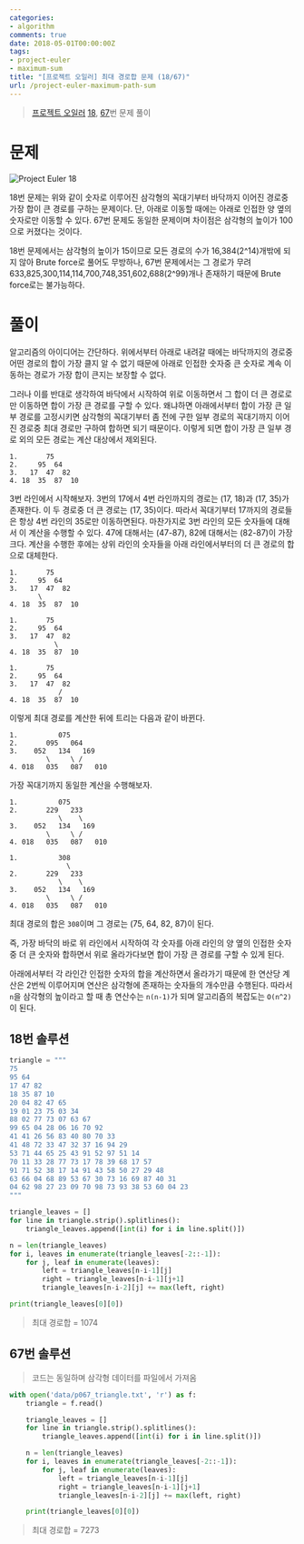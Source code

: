 ```yaml
---
categories:
- algorithm
comments: true
date: 2018-05-01T00:00:00Z
tags:
- project-euler
- maximum-sum
title: "[프로젝트 오일러] 최대 경로합 문제 (18/67)"
url: /project-euler-maximum-path-sum
---
```


> [프로젝트 오일러](https://projecteuler.net) [18](https://projecteuler.net/problem=18), [67](https://projecteuler.net/problem=67)번 문제 풀이

# 문제

![Project Euler 18](../images/2018-05-01-project-euler-18.png)

18번 문제는 위와 같이 숫자로 이루어진 삼각형의 꼭대기부터 바닥까지 이어진 경로중 가장 합이 큰 경로를 구하는 문제이다. 단, 아래로 이동할 때에는 아래로 인접한 양 옆의 숫자로만 이동할 수 있다. 67번 문제도 동일한 문제이며 차이점은 삼각형의 높이가 100으로 커졌다는 것이다.

18번 문제에서는 삼각형의 높이가 15이므로 모든 경로의 수가 16,384(2^14)개밖에 되지 않아 Brute force로 풀어도 무방하나, 67번 문제에서는 그 경로가 무려 633,825,300,114,114,700,748,351,602,688(2^99)개나 존재하기 때문에 Brute force로는 불가능하다.

# 풀이

알고리즘의 아이디어는 간단하다. 위에서부터 아래로 내려갈 때에는 바닥까지의 경로중 어떤 경로의 합이 가장 클지 알 수 없기 때문에 아래로 인접한 숫자중 큰 숫자로 계속 이동하는 경로가 가장 합이 큰지는 보장할 수 없다.

그러나 이를 반대로 생각하여 바닥에서 시작하여 위로 이동하면서 그 합이 더 큰 경로로만 이동하면 합이 가장 큰 경로를 구할 수 있다. 왜냐하면 아래에서부터 합이 가장 큰 일부 경로를 고정시키면 삼각형의 꼭대기부터 좀 전에 구한 일부 경로의 꼭대기까지 이어진 경로중 최대 경로만 구하여 합하면 되기 때문이다. 이렇게 되면 합이 가장 큰 일부 경로 외의 모든 경로는 계산 대상에서 제외된다.

```
1.       75
2.     95  64
3.   17  47  82
4. 18  35  87  10
```

3번 라인에서 시작해보자. 3번의 17에서 4번 라인까지의 경로는 (17, 18)과 (17, 35)가 존재한다. 이 두 경로중 더 큰 경로는 (17, 35)이다. 따라서 꼭대기부터 17까지의 경로들은 항상 4번 라인의 35로만 이동하면된다. 마찬가지로 3번 라인의 모든 숫자들에 대해서 이 계산을 수행할 수 있다. 47에 대해서는 (47-87), 82에 대해서는 (82-87)이 가장 크다. 계산을 수행한 후에는 상위 라인의 숫자들을 아래 라인에서부터의 더 큰 경로의 합으로 대체한다.

```
1.       75
2.     95  64
3.   17  47  82
       \
4. 18  35  87  10
```

```
1.       75
2.     95  64
3.   17  47  82
           \
4. 18  35  87  10
```

```
1.       75
2.     95  64
3.   17  47  82
            /
4. 18  35  87  10
```

이렇게 최대 경로를 계산한 뒤에 트리는 다음과 같이 바뀐다.

```
1.          075
2.       095   064
3.    052   134   169
         \     \ /
4. 018   035   087   010
```

가장 꼭대기까지 동일한 계산을 수행해보자.

```
1.          075
2.       229   233
            \    \
3.    052   134   169
         \     \ /
4. 018   035   087   010
```

```
1.          308
              \
2.       229   233
            \    \
3.    052   134   169
         \     \ /
4. 018   035   087   010
```

최대 경로의 합은 `308`이며 그 경로는 (75, 64, 82, 87)이 된다.

즉, 가장 바닥의 바로 위 라인에서 시작하여 각 숫자를 아래 라인의 양 옆의 인접한 숫자중 더 큰 숫자와 합하면서 위로 올라가다보면 합이 가장 큰 경로를 구할 수 있게 된다.

아래에서부터 각 라인간 인접한 숫자의 합을 계산하면서 올라가기 때문에 한 연산당 계산은 2번씩 이루어지며 연산은 삼각형에 존재하는 숫자들의 개수만큼 수행된다. 따라서  `n`을 삼각형의 높이라고 할 때 총 연산수는 `n(n-1)`가 되며 알고리즘의 복잡도는 `O(n^2)`이 된다.

## 18번 솔루션

```python
triangle = """
75
95 64
17 47 82
18 35 87 10
20 04 82 47 65
19 01 23 75 03 34
88 02 77 73 07 63 67
99 65 04 28 06 16 70 92
41 41 26 56 83 40 80 70 33
41 48 72 33 47 32 37 16 94 29
53 71 44 65 25 43 91 52 97 51 14
70 11 33 28 77 73 17 78 39 68 17 57
91 71 52 38 17 14 91 43 58 50 27 29 48
63 66 04 68 89 53 67 30 73 16 69 87 40 31
04 62 98 27 23 09 70 98 73 93 38 53 60 04 23
"""

triangle_leaves = []
for line in triangle.strip().splitlines():
    triangle_leaves.append([int(i) for i in line.split()])

n = len(triangle_leaves)
for i, leaves in enumerate(triangle_leaves[-2::-1]):
    for j, leaf in enumerate(leaves):
        left = triangle_leaves[n-i-1][j]
        right = triangle_leaves[n-i-1][j+1]
        triangle_leaves[n-i-2][j] += max(left, right)

print(triangle_leaves[0][0])
```

> 최대 경로합 = 1074

## 67번 솔루션

> 코드는 동일하며 삼각형 데이터를 파일에서 가져옴

```python
with open('data/p067_triangle.txt', 'r') as f:
    triangle = f.read()

    triangle_leaves = []
    for line in triangle.strip().splitlines():
        triangle_leaves.append([int(i) for i in line.split()])

    n = len(triangle_leaves)
    for i, leaves in enumerate(triangle_leaves[-2::-1]):
        for j, leaf in enumerate(leaves):
            left = triangle_leaves[n-i-1][j]
            right = triangle_leaves[n-i-1][j+1]
            triangle_leaves[n-i-2][j] += max(left, right)

    print(triangle_leaves[0][0])
```

> 최대 경로합 = 7273